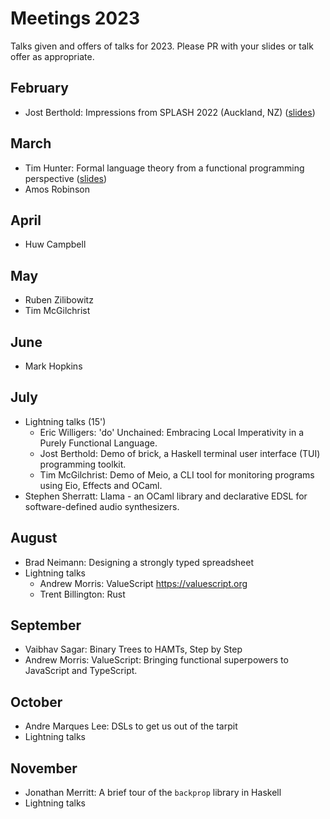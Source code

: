 # Meetings 2023

Talks given and offers of talks for 2023. Please PR with your slides or talk offer as appropriate.

## February
 - Jost Berthold: Impressions from SPLASH 2022 (Auckland, NZ) ([slides](https://docs.google.com/presentation/d/1KaNeRKnB6SEYm8UD49m1S0pVoSdGfBmEGSiLcOjIpQU/edit?usp=sharing))

## March
 - Tim Hunter: Formal language theory from a functional programming perspective ([slides](./2023-03-22-Hunter-Formal-Language-Theory-FP-Perspective.pdf))
 - Amos Robinson

## April
 - Huw Campbell

## May
 - Ruben Zilibowitz
 - Tim McGilchrist

## June
 - Mark Hopkins

## July
 - Lightning talks (15')
   - Eric Willigers: 'do' Unchained: Embracing Local Imperativity in a Purely Functional Language.
   - Jost Berthold: Demo of brick, a Haskell terminal user interface (TUI) programming toolkit.
   - Tim McGilchrist: Demo of Meio, a CLI tool for monitoring programs using Eio, Effects and OCaml.
 - Stephen Sherratt: Llama - an OCaml library and declarative EDSL for software-defined audio synthesizers.

## August
 - Brad Neimann: Designing a strongly typed spreadsheet
 - Lightning talks
   - Andrew Morris: ValueScript https://valuescript.org
   - Trent Billington: Rust

## September
 - Vaibhav Sagar: Binary Trees to HAMTs, Step by Step
 - Andrew Morris: ValueScript: Bringing functional superpowers to JavaScript and TypeScript.

## October
 - Andre Marques Lee: DSLs to get us out of the tarpit
 - Lightning talks

## November
 - Jonathan Merritt: A brief tour of the `backprop` library in Haskell
 - Lightning talks
